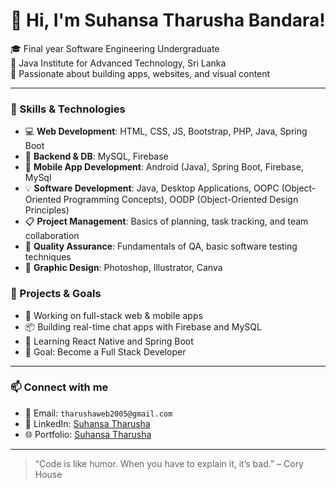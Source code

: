 # 👋 Hi, I'm Suhansa Tharusha Bandara!

🎓 Final year Software Engineering Undergraduate  
🏫 Java Institute for Advanced Technology, Sri Lanka  
📍 Passionate about building apps, websites, and visual content  

---

### 💼 Skills & Technologies
- 💻 **Web Development**: HTML, CSS, JS, Bootstrap, PHP, Java, Spring Boot
- 🧠 **Backend & DB**: MySQL, Firebase  
- 📱 **Mobile App Development**: Android (Java), Spring Boot, Firebase, MySql  
- 💡 **Software Development**: Java, Desktop Applications, OOPC (Object-Oriented Programming Concepts), OODP (Object-Oriented Design Principles)  
- 📋 **Project Management**: Basics of planning, task tracking, and team collaboration  
- 🧪 **Quality Assurance**: Fundamentals of QA, basic software testing techniques  
- 🎨 **Graphic Design**: Photoshop, Illustrator, Canva


### 🔭 Projects & Goals

- 🔧 Working on full-stack web & mobile apps  
- 📦 Building real-time chat apps with Firebase and MySQL  
- 🌱 Learning React Native and Spring Boot  
- 🚀 Goal: Become a Full Stack Developer  

---

### 📫 Connect with me

- 📧 Email: `tharushaweb2005@gmail.com`  
- 🔗 LinkedIn: [Suhansa Tharusha](https://www.linkedin.com/in/suhansa-tharusha-11104a298/)  
- 🌐 Portfolio: [Suhansa Tharusha](https://tharusha-dev.free.nf/)

---

> “Code is like humor. When you have to explain it, it’s bad.” – Cory House
